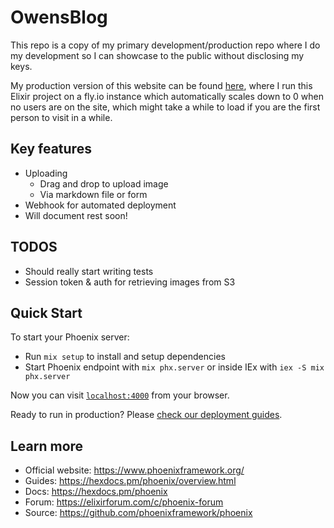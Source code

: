 # OwensBlog

This repo is a copy of my primary development/production repo where I do my development so I can showcase to the public without disclosing my keys.

My production version of this website can be found [here](https://live-view-resume.fly.dev/), where I run this Elixir project on a fly.io instance which automatically scales down to 0 when no users are on the site, which might take a while to load if you are the first person to visit in a while.

## Key features
- Uploading
	- Drag and drop to upload image
	- Via markdown file or form
- Webhook for automated deployment
- Will document rest soon!

## TODOS
- Should really start writing tests
- Session token & auth for retrieving images from S3

## Quick Start
To start your Phoenix server:

  * Run `mix setup` to install and setup dependencies
  * Start Phoenix endpoint with `mix phx.server` or inside IEx with `iex -S mix phx.server`

Now you can visit [`localhost:4000`](http://localhost:4000) from your browser.

Ready to run in production? Please [check our deployment guides](https://hexdocs.pm/phoenix/deployment.html).

## Learn more

  * Official website: https://www.phoenixframework.org/
  * Guides: https://hexdocs.pm/phoenix/overview.html
  * Docs: https://hexdocs.pm/phoenix
  * Forum: https://elixirforum.com/c/phoenix-forum
  * Source: https://github.com/phoenixframework/phoenix
